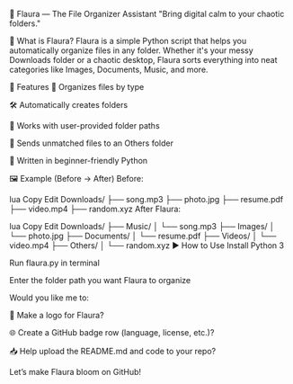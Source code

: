 🌸 Flaura — The File Organizer Assistant
"Bring digital calm to your chaotic folders."

📁 What is Flaura?
Flaura is a simple Python script that helps you automatically organize files in any folder. Whether it's your messy Downloads folder or a chaotic desktop, Flaura sorts everything into neat categories like Images, Documents, Music, and more.

🔧 Features
🌈 Organizes files by type

🛠️ Automatically creates folders

🎯 Works with user-provided folder paths

🧠 Sends unmatched files to an Others folder

🐍 Written in beginner-friendly Python

🖼️ Example (Before → After)
Before:

lua
Copy
Edit
Downloads/
├── song.mp3
├── photo.jpg
├── resume.pdf
├── video.mp4
├── random.xyz
After Flaura:

lua
Copy
Edit
Downloads/
├── Music/
│   └── song.mp3
├── Images/
│   └── photo.jpg
├── Documents/
│   └── resume.pdf
├── Videos/
│   └── video.mp4
├── Others/
│   └── random.xyz
▶️ How to Use
Install Python 3

Run flaura.py in terminal

Enter the folder path you want Flaura to organize

Would you like me to:

💠 Make a logo for Flaura?

🌐 Create a GitHub badge row (language, license, etc.)?

📥 Help upload the README.md and code to your repo?

Let’s make Flaura bloom on GitHub!
